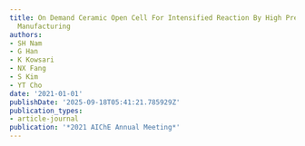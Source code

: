 ```yaml
---
title: On Demand Ceramic Open Cell For Intensified Reaction By High Precision Additive
  Manufacturing
authors:
- SH Nam
- G Han
- K Kowsari
- NX Fang
- S Kim
- YT Cho
date: '2021-01-01'
publishDate: '2025-09-18T05:41:21.785929Z'
publication_types:
- article-journal
publication: '*2021 AIChE Annual Meeting*'
---
```

